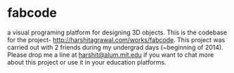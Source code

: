 # fabcode
a visual programing platform for designing 3D objects. This is the codebase for the project- http://harshitagrawal.com/works/fabcode. This project was carried out with 2 friends during my undergrad days (~beginning of 2014). Please drop me a line at harshit@alum.mit.edu if you want to chat more about this project or use it in your education platforms.
